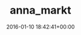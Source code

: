 ---
title:		"anna_markt"
type:		"photos"
mediatype:		"upload"
location:		"TBC"
date:		"2016-01-10 18:42:41+00:00"
album:		"city"
filename:		"anna-markt.md"
series:		""
cl_public_id:		"city/anna_markt"
cl_version:		1497000193
format:		"tiff"
bytes:		6192676
width:		2154
height:		1440
colours:
- "#0F0702"
- "#271A11"
- "#201A11"
- "#735135"
- "#131311"
- "#E7D7C9"
- "#0B0702"
- "#D7A580"
- "#715D44"
- "#09110B"
- "#796F63"
- "#D2AD7D"
- "#0F1E18"
- "#2E3531"
- "#CBCDBC"
- "#12140D"
- "#757768"
- "#010603"
- "#69736A"
exposure_mode:		"Auto"
program:		"Aperture-priority AE"
aperture:		"2.8"
focal_length:		"24.0 mm"
iso:		"1000"
shutter_speed:		"1/80"
metering:		"Multi-segment"
flash:		"Off, Did not fire"
white_balance:		"Custom"
colour_temp:		"4500"
has_crop:		"true"
orientation:		"Horizontal (normal)"
camera_model:		"NIKON D800"
lens_info:		"24-70mm f/2.8"
artist:		"No artist info"
x_resolution:		"300"
y_resolution:		"300"
---